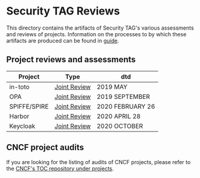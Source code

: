 # Security TAG Reviews

This directory contains the artifacts of Security TAG's various assessments and
reviews of projects. Information on the processes to by which these artifacts
are produced can be found in [guide](/assessments/).

## Project reviews and assessments

| Project | Type | dtd |
| ------- | ---- | --- |
| in-toto | [Joint Review](in-toto) | 2019 MAY |
| OPA | [Joint Review](opa) | 2019 SEPTEMBER |
| SPIFFE/SPIRE | [Joint Review](spiffe-spire) | 2020 FEBRUARY 26 |
| Harbor | [Joint Review](harbor) | 2020 APRIL 28 |
| Keycloak | [Joint Review](keycloak) | 2020 OCTOBER |

## CNCF project audits

If you are looking for the listing of audits of CNCF projects, please refer to
the [CNCF's TOC repository under
projects](https://github.com/cncf/toc/blob/main/docs/projects.md#project-security-audits).
